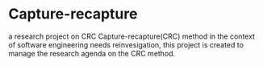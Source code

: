 # Capture-recapture
a research project on CRC
Capture-recapture(CRC) method in the context of software engineering needs reinvesigation, this project is created to manage the research agenda on the CRC method.
